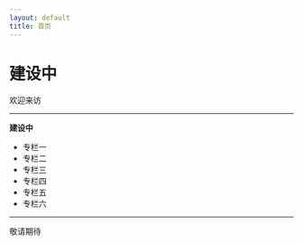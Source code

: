 ```yaml
---
layout: default
title: 首页
---
```


# 建设中

欢迎来访

---

**建设中**

- 专栏一
- 专栏二
- 专栏三
- 专栏四
- 专栏五
- 专栏六

---

敬请期待
